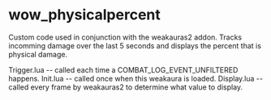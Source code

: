 # wow_physicalpercent

Custom code used in conjunction with the weakauras2 addon.
Tracks incomming damage over the last 5 seconds and displays the percent that is physical damage.

Trigger.lua -- called each time a COMBAT_LOG_EVENT_UNFILTERED happens.
Init.lua    -- called once when this weakaura is loaded.
Display.lua -- called every frame by weakauras2 to determine what value to display.
